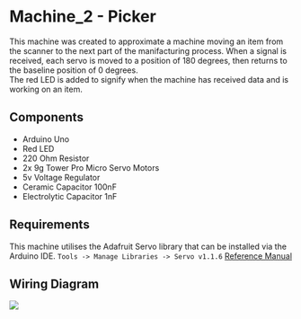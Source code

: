 # Machine_2 - Picker
This machine was created to approximate a machine moving an item from the scanner to the next part of the manifacturing process. When a signal is received, each servo is moved to a position of 180 degrees, then returns to the baseline position of 0 degrees.  
The red LED is added to signify when the machine has received data and is working on an item.

## Components
- Arduino Uno
- Red LED
- 220 Ohm Resistor
- 2x 9g Tower Pro Micro Servo Motors  
- 5v Voltage Regulator
- Ceramic Capacitor 100nF
- Electrolytic Capacitor 1nF

## Requirements
This machine utilises the Adafruit Servo library that can be installed via the Arduino IDE.
```Tools -> Manage Libraries -> Servo v1.1.6```
[Reference Manual](https://www.arduino.cc/reference/en/libraries/servo/)


## Wiring Diagram

![](https://github.com/swincode/topicsincompsciserver/blob/main/machine_2/machine_2_diagram.png)
